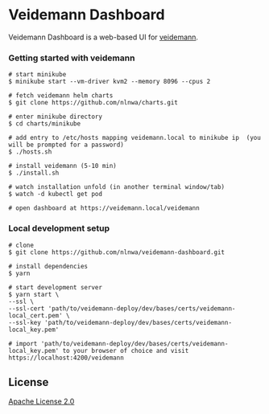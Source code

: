 # Veidemann Dashboard

Veidemann Dashboard is a web-based UI for [veidemann](https://github.com/nlnwa/veidemann-harvester).

### Getting started with veidemann

```
# start minikube
$ minikube start --vm-driver kvm2 --memory 8096 --cpus 2

# fetch veidemann helm charts
$ git clone https://github.com/nlnwa/charts.git

# enter minikube directory
$ cd charts/minikube

# add entry to /etc/hosts mapping veidemann.local to minikube ip  (you will be prompted for a password)
$ ./hosts.sh 

# install veidemann (5-10 min)
$ ./install.sh

# watch installation unfold (in another terminal window/tab)
$ watch -d kubectl get pod

# open dashboard at https://veidemann.local/veidemann
```

### Local development setup


```
# clone
$ git clone https://github.com/nlnwa/veidemann-dashboard.git

# install dependencies
$ yarn

# start development server
$ yarn start \
--ssl \
--ssl-cert 'path/to/veidemann-deploy/dev/bases/certs/veidemann-local_cert.pem' \
--ssl-key 'path/to/veidemann-deploy/dev/bases/certs/veidemann-local_key.pem'

# import 'path/to/veidemann-deploy/dev/bases/certs/veidemann-local_key.pem' to your browser of choice and visit https://localhost:4200/veidemann
```
  
## License

[Apache License 2.0](https://github.com/nlnwa/veidemann-dashboard/blob/master/LICENSE)
